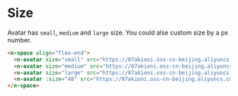 # Size

Avatar has `small`, `medium` and `large` size. You could alse custom size by a px number.

```html
<n-space align="flex-end">
  <n-avatar size="small" src="https://07akioni.oss-cn-beijing.aliyuncs.com/07akioni.jpeg"/>
  <n-avatar size="medium" src="https://07akioni.oss-cn-beijing.aliyuncs.com/07akioni.jpeg"/>
  <n-avatar size="large" src="https://07akioni.oss-cn-beijing.aliyuncs.com/07akioni.jpeg"/>
  <n-avatar :size="48" src="https://07akioni.oss-cn-beijing.aliyuncs.com/07akioni.jpeg"/>
</n-space>
```
